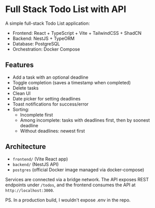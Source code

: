 # Full Stack Todo List with API

A simple full-stack Todo List application:

- Frontend: React + TypeScript + Vite + TailwindCSS + ShadCN
- Backend: NestJS + TypeORM
- Database: PostgreSQL
- Orchestration: Docker Compose

## Features

- Add a task with an optional deadline
- Toggle completion (saves a timestamp when completed)
- Delete tasks
- Clean UI
- Date picker for setting deadlines
- Toast notifications for success/error
- Sorting:
  - Incomplete first
  - Among incomplete: tasks with deadlines first, then by soonest deadline
  - Without deadlines: newest first

## Architecture

- `frontend/` (Vite React app)
- `backend/` (NestJS API)
- `postgres` (official Docker image managed via docker-compose)

Services are connected via a bridge network. The API exposes REST endpoints under `/todos`, and the frontend consumes the API at `http://localhost:3000`.

PS. In a production build, I wouldn't expose .env in the repo.
